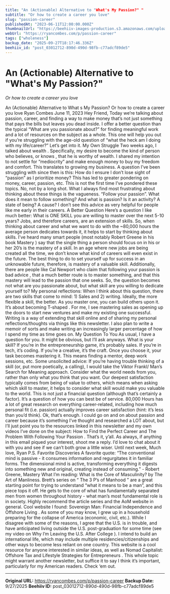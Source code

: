 ```yaml
---
title: "An (Actionable) Alternative to "What's My Passion?" "
subtitle: "Or how to create a career you love"
slug: "passion-career"
publishedAt: "2023-06-11T12:00:00.000Z"
thumbnailUrl: "https://beehiiv-images-production.s3.amazonaws.com/uploads/asset/file/2aa5c3ee-63e0-44a9-bb37-76a891a3f634/clark-tibbs-oqStl2L5oxI-unsplash.jpg?t=1686477815"
webUrl: "https://ryancombes.com/p/passion-career"
tags: ["wholeness"]
backup_date: "2025-09-27T18:17:46.336Z"
beehiiv_id: "post_03012712-890d-490d-98fb-c77adcf89de5"
---
```


# An (Actionable) Alternative to "What's My Passion?" 

*Or how to create a career you love*



An (Actionable) Alternative to What s My Passion? Or how to create a career you love Ryan Combes June 11, 2023 Hey Friend, Today we’re talking about passion, career, and finding a way to make money that’s not just something that pays the bills but leaves you dead inside. I offer a better question than the typical “What are you passionate about?” for finding meaningful work and a lot of resources on the subject as a whole. This one will help you out if you’re struggling with the age-old question of “what the heck am I doing with my life/career?” Let’s get into it. My Own Struggle Two weeks ago, I talked about wealth . Specifically, my desire to become the kind of person who believes, or knows , that he is worthy of wealth. I shared my intention to not settle for “mediocrity” and make enough money to buy my freedom and comfort. This translates to growing my business. A question I’ve been struggling with since then is this: How do I ensure I don’t lose sight of “passion” as I prioritize money? This has led to greater pondering on money, career, passion, etc. This is not the first time I’ve pondered these topics. No, not by a long shot. What I always find most frustrating about thinking about these things is the vagueness. “Follow your passion”. What does it mean to follow something? And what is passion? Is it an activity? A state of being? A cause? I don’t see this advice as very helpful for people like me early in their careers. A Better Question Here’s a question I like much better: What is ONE SKILL you are willing to master over the next 5-10 years? Jobs, and therefore careers, are an extension of skills. So, when thinking about career and what we want to do with the ~80,000 hours the average person dedicates towards it, it helps to start by thinking about skills. I’ve heard many smart people (most notably Robert Greene in his book Mastery ) say that the single thing a person should focus on in his or her 20’s is the mastery of a skill. In an age where new jobs are being created all the time, we don’t know what kind of careers will even exist in the future. The best thing to do to set yourself up for success in an unknowable future, therefore, is mastery of a valuable skill. Additionally, there are people like Cal Newport who claim that following your passion is bad advice , that a much better route is to master something, and that this mastery will lead to the passion that one seeks. So, the question becomes not what are you passionate about, but what skill are you willing to dedicate yourself to? My personal reflections: When I think about this question, there are two skills that come to mind: 1) Sales and 2) writing. Ideally, the more flexible a skill, the better. As you master one, you can build others upon it. It’s about becoming T-shaped . For me, I see mastering sales as opening up the doors to start new ventures and make my existing one successful. Writing is a way of extending that skill online and of sharing my personal reflections/thoughts via things like this newsletter. I also plan to write a memoir of sorts and make writing an increasingly larger percentage of how I spend my time as time goes on. My Question To You As usual, I have a question for you. It might be obvious, but I’ll ask anyways. What is your skill? If you’re in the entrepreneurship game, it’s probably sales. If you’re in tech, it’s coding. If you’re a creative, it’s the craft. Once you choose it, your task becomes mastering it. This means finding a mentor, deep work sessions, etc. Some unsolicited advice: If you’re having trouble thinking of a skill (or, put more poetically, a calling), I would take the Viktor Frankl/ Man’s Search for Meaning approach. Consider what the world needs from you, rather than only what you think that you want. Our deepest satisfaction typically comes from being of value to others, which means when asking which skill to master, it helps to consider what skill would make you valuable to the world. This is not just a financial question (although that’s certainly a factor). It’s a question of how you can best be of service. 80,000 Hours has a lot of great research on everything career-related, including how much personal fit (i.e. passion) actually improves career satisfaction (hint: it’s less than you’d think). Ok, that’s enough. I could go on and on about passion and career because it’s something I’ve thought and researched a LOT about, but I’ll just point you to the resources linked in this newsletter and my own videos I’ve done on the subject: How to Find the Perfect Career and The Problem With Following Your Passion . That’s it, y’all. As always, if anything in this email piqued your interest, shoot me a reply. I’d love to chat about it with you and see if we can’t both grow a little wiser. Until next week, Much love, Ryan P.S. Favorite Discoveries A favorite quote: “The conventional mind is passive - it consumes information and regurgitates it in familiar forms. The dimensional mind is active, transforming everything it digests into something new and original, creating instead of consuming.” - Robert Greene, Mastery What I’m reading: What is the Core of Masculinity? by The Art of Manliness. Brett’s series on “ The 3 P’s of Manhood ” are a great starting point for trying to understand “what it means to be a man”, and this piece tops it off. He gets to the core of what has fundamentally separated men from women throughout history - what man’s most fundamental role is in society. Highly recommend the article series and the AoM website in general. Cool website I found: Sovereign Man: Financial Independence and Offshore Living . As some of you may know, I grew up in a household preparing for the collapse of America (economic, civil, etc.). While I disagree with some of the reasons, I agree that the U.S. is in trouble, and have anticipated living outside the U.S. post-graduation for some time (see my video on Why I’m Leaving the U.S. After College ). I intend to build an international life, which may include multiple residencies/citizenships and other ways to become less reliant on one country. This website is a cool resource for anyone interested in similar ideas, as well as Nomad Capitalist: Offshore Tax and Lifestyle Strategies for Entrepreneurs . This whole topic might warrant another newsletter, but suffice it to say I think it’s important, particularly for my American readers. Check ‘em out.

---

**Original URL:** https://ryancombes.com/p/passion-career
**Backup Date:** 9/27/2025
**Beehiiv ID:** post_03012712-890d-490d-98fb-c77adcf89de5
